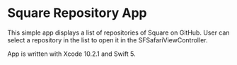 # Square Repository App


This simple app displays a list of repositories of Square on GitHub. User can select a repository in the list to open it in the SFSafariViewController.

App is written with Xcode 10.2.1 and Swift 5.

